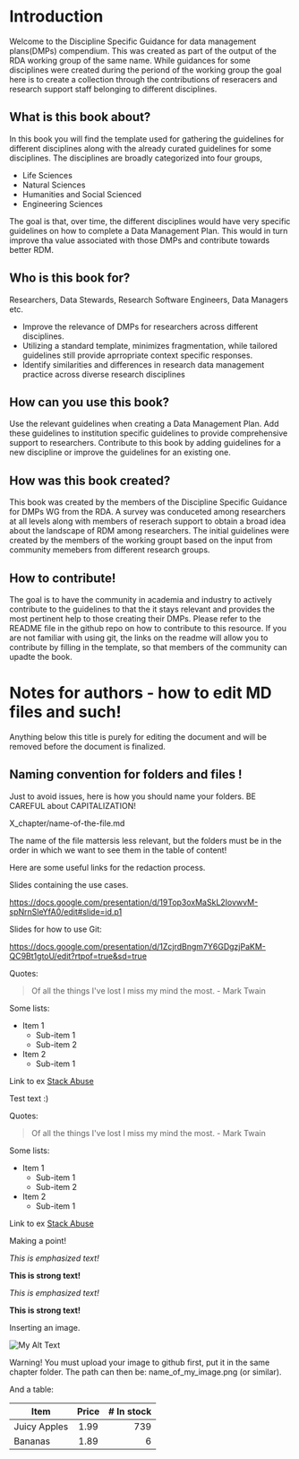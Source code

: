 # Introduction

Welcome to the Discipline Specific Guidance for data management plans(DMPs) compendium. This was created as part of the output of the RDA working group of the same name. While guidances for some disciplines were created during the periond of the working group the goal here is to create a collection through the contributions of reseracers and research support staff belonging to different disciplines. 

## What is this book about? 

In this book you will find the template used for gathering the guidelines for different disciplines along with the already curated guidelines for some disciplines. The disciplines are broadly categorized into four groups,
- Life Sciences
- Natural Sciences
- Humanities and Social Scienced
- Engineering Sciences

The goal is that, over time, the different disciplines would have very specific guidelines on how to complete a Data Management Plan. This would in turn improve tha value associated with those DMPs and contribute towards better RDM.

## Who is this book for? 

Researchers, Data Stewards, Research Software Engineers, Data Managers etc. 

- Improve the relevance of DMPs for researchers across different disciplines. 
- Utilizing a standard template, minimizes fragmentation, while tailored guidelines still provide aprropriate context specific responses. 
- Identify similarities and differences in research data management practice across diverse research disciplines 


## How can you use this book? 

Use the relevant guidelines when creating a Data Management Plan. Add these guidelines to institution specific guidelines to provide comprehensive support to researchers. 
Contribute to this book by adding guidelines for a new discipline or improve the guidelines for an existing one. 
  
## How was this book created? 
  
This book was created by the members of the Discipline Specific Guidance for DMPs WG from the RDA. A survey was conduceted among researchers at all levels along with members of reserach support to obtain a broad idea about the landscape of RDM among researchers. The initial guidelines were created by the members of the working groupt based on the input from community memebers from different research groups.
  
## How to contribute!
  
The goal is to have the community in academia and industry to actively contribute to the guidelines to that the it stays relevant and provides the most pertinent help to those creating their DMPs. Please refer to the README file in the github repo on how to contribute to this resource. If you are not familiar with using git, the links on the readme will allow you to contribute by filling in the template, so that members of the community can upadte the book.  


# Notes for authors - how to edit MD files and such!

Anything below this title is purely for editing the document and will be removed before the document is finalized.

## Naming convention for folders and files ! 

Just to avoid issues, here is how you should name your folders. BE CAREFUL about CAPITALIZATION! 

X_chapter/name-of-the-file.md 

The name of the file mattersis less relevant, but the folders must be in the order in which we want to see them in the table of content! 

Here are some useful links for the redaction process. 

Slides containing the use cases. 

https://docs.google.com/presentation/d/19Top3oxMaSkL2IovwvM-spNrnSleYfA0/edit#slide=id.p1 


Slides for how to use Git:

https://docs.google.com/presentation/d/1ZcjrdBngm7Y6GDgzjPaKM-QC9Bt1gtoU/edit?rtpof=true&sd=true

Quotes: 

> Of all the things I've lost 
> I miss my mind the most. - Mark Twain

Some lists: 
- Item 1
  - Sub-item 1
  - Sub-item 2
- Item 2
  - Sub-item 1

Link to ex
[Stack Abuse](http://stackabuse.com "Stack Abuse Title")

Test text :) 

Quotes: 

> Of all the things I've lost 
> I miss my mind the most. - Mark Twain

Some lists: 
- Item 1
  - Sub-item 1
  - Sub-item 2
- Item 2
  - Sub-item 1

Link to ex
[Stack Abuse](http://stackabuse.com "Stack Abuse Title")

Making a point!

_This is emphasized text!_

__This is strong text!__

*This is emphasized text!*

**This is strong text!**


Inserting an image. 

![My Alt Text](/path/to/my/pic.jpg "My Optional Title Text")

Warning! You must upload your image to github first, put it in the same chapter folder. The path can then be: name_of_my_image.png (or similar). 

And a table: 

| Item         | Price | # In stock |
|--------------|:-----:|-----------:|
| Juicy Apples |  1.99 |        739 |
| Bananas      |  1.89 |          6 |

